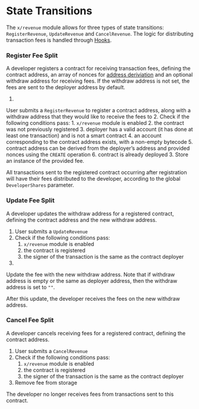 <!--
order: 3
-->

# State Transitions

The `x/revenue` module allows for three types of state transitions: `RegisterRevenue`, `UpdateRevenue` and `CancelRevenue`.
The logic for distributing transaction fees is handled through [Hooks](./05_hooks.md).

### Register Fee Split

A developer registers a contract for receiving transaction fees, defining the contract address, an array of nonces for [address deriviation](01_concepts.md#address-derivation) and an optional withdraw address for receiving fees.
If the withdraw address is not set, the fees are sent to the deployer address by default.

1.
User submits a `RegisterRevenue` to register a contract address, along with a withdraw address that they would like to receive the fees to
2. Check if the following conditions pass:
    1. `x/revenue` module is enabled
    2. the contract was not previously registered
    3. deployer has a valid account (it has done at least one transaction) and is not a smart contract
    4. an account corresponding to the contract address exists, with a non-empty bytecode
    5. contract address can be derived from the deployer’s address and provided nonces using the `CREATE` operation
    6. contract is already deployed
3. Store an instance of the provided fee.

All transactions sent to the registered contract occurring after registration will have their fees distributed to the developer, according to the global `DeveloperShares` parameter.

### Update Fee Split

A developer updates the withdraw address for a registered contract, defining the contract address and the new withdraw address.

1. User submits a `UpdateRevenue`
2. Check if the following conditions pass:
    1. `x/revenue` module is enabled
    2. the contract is registered
    3. the signer of the transaction is the same as the contract deployer
3.
Update the fee with the new withdraw address.
Note that if withdraw address is empty or the same as deployer address, then the withdraw address is set to `""`.

After this update, the developer receives the fees on the new withdraw address.

### Cancel Fee Split

A developer cancels receiving fees for a registered contract, defining the contract address.

1. User submits a `CancelRevenue`
2. Check if the following conditions pass:
    1. `x/revenue` module is enabled
    2. the contract is registered
    3. the signer of the transaction is the same as the contract deployer
3. Remove fee from storage

The developer no longer receives fees from transactions sent to this contract.
